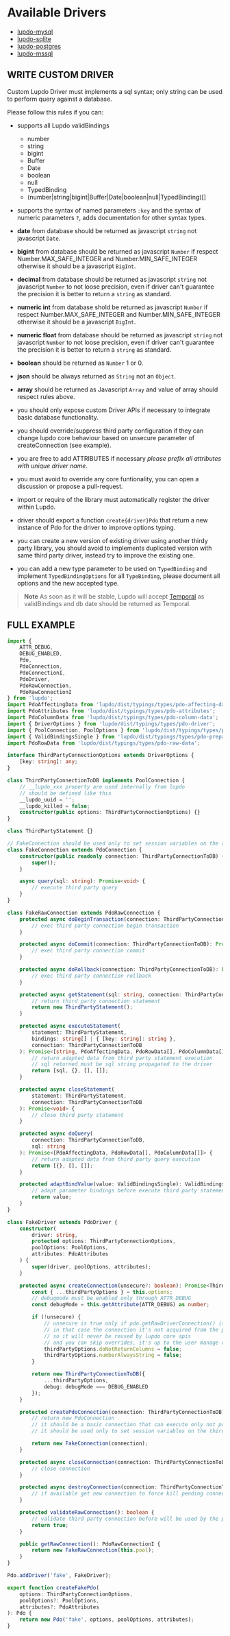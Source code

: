 # Available Drivers

-   [lupdo-mysql](https://www.npmjs.com/package/lupdo-mysql)
-   [lupdo-sqlite](https://www.npmjs.com/package/lupdo-sqlite)
-   [lupdo-postgres](https://www.npmjs.com/package/lupdo-postgres)
-   [lupdo-mssql](https://www.npmjs.com/package/lupdo-mssql)

## WRITE CUSTOM DRIVER

Custom Lupdo Driver must implements a sql syntax; only string can be used to perform query against a database.

Please follow this rules if you can:

-   supports all Lupdo validBindings

    -   number
    -   string
    -   bigint
    -   Buffer
    -   Date
    -   boolean
    -   null
    -   TypedBinding
    -   (number|string|bigint|Buffer|Date|boolean|null|TypedBinding)[]

-   supports the syntax of named parameters `:key` and the syntax of numeric parameters `?`, adds documentation for other syntax types.

-   **date** from database should be returned as javascript `string` not javascript `Date`.
-   **bigint** from database should be returned as javascript `Number` if respect Number.MAX_SAFE_INTEGER and Number.MIN_SAFE_INTEGER otherwise it should be a javascript `BigInt`.
-   **decimal** from database should be returned as javascript `string` not javascript `Number` to not loose precision, even if driver can't guarantee the precision it is better to return a `string` as standard.
-   **numeric int** from database shold be returned as javascript `Number` if respect Number.MAX_SAFE_INTEGER and Number.MIN_SAFE_INTEGER otherwise it should be a javascript `BigInt`.
-   **numeric float** from database should be returned as javascript `string` not javascript `Number` to not loose precision, even if driver can't guarantee the precision it is better to return a `string` as standard.
-   **boolean** should be returned as `Number` 1 or 0.
-   **json** should be always returned as `String` not an `Object`.
-   **array** should be returned as Javascript `Array` and value of array should respect rules above.

-   you should only expose custom Driver APIs if necessary to integrate basic database functionality.
-   you should override/suppress third party configuration if they can change lupdo core behaviour based on unsecure parameter of createConnection (see example).
-   you are free to add ATTRIBUTES if necessary _please prefix all attributes with unique driver name_.
-   you must avoid to override any core funtionality, you can open a discussion or propose a pull-request.
-   import or require of the library must automatically register the driver within Lupdo.
-   driver should export a function `create{driver}Pdo` that return a new instance of Pdo for the driver to improve options typing.
-   you can create a new version of existing driver using another thirdy party library, you should avoid to implements duplicated version with same third party driver, instead try to improve the existing one.
-   you can add a new type parameter to be used on `TypedBinding` and implement `TypedBindingOptions` for all `TypeBinding`, please document all options and the new accepted type.

> **Note**
> As soon as it will be stable, Lupdo will accept [Temporal](https://tc39.es/proposal-temporal/docs/) as validBindings and db date should be returned as Temporal.

## FULL EXAMPLE

```ts
import {
    ATTR_DEBUG,
    DEBUG_ENABLED,
    Pdo,
    PdoConnection,
    PdoConnectionI,
    PdoDriver,
    PdoRawConnection,
    PdoRawConnectionI
} from 'lupdo';
import PdoAffectingData from 'lupdo/dist/typings/types/pdo-affecting-data';
import PdoAttributes from 'lupdo/dist/typings/types/pdo-attributes';
import PdoColumnData from 'lupdo/dist/typings/types/pdo-column-data';
import { DriverOptions } from 'lupdo/dist/typings/types/pdo-driver';
import { PoolConnection, PoolOptions } from 'lupdo/dist/typings/types/pdo-pool';
import { ValidBindingsSingle } from 'lupdo/dist/typings/types/pdo-prepared-statement';
import PdoRowData from 'lupdo/dist/typings/types/pdo-raw-data';

interface ThirdPartyConnectionOptions extends DriverOptions {
    [key: string]: any;
}

class ThirdPartyConnectionToDB implements PoolConnection {
    // __lupdo_xxx property are used internally from lupdo
    // should be defined like this
    __lupdo_uuid = '';
    __lupdo_killed = false;
    constructor(public options: ThirdPartyConnectionOptions) {}
}

class ThirdPartyStatement {}

// FakeConnection should be used only to set session variables on the connection before it gets used.
class FakeConnection extends PdoConnection {
    constructor(public readonly connection: ThirdPartyConnectionToDB) {
        super();
    }

    async query(sql: string): Promise<void> {
        // execute third party query
    }
}

class FakeRawConnection extends PdoRawConnection {
    protected async doBeginTransaction(connection: ThirdPartyConnectionToDB): Promise<void> {
        // exec third party connection begin transaction
    }

    protected async doCommit(connection: ThirdPartyConnectionToDB): Promise<void> {
        // exec third party connection commit
    }

    protected async doRollback(connection: ThirdPartyConnectionToDB): Promise<void> {
        // exec third party connection rollback
    }

    protected async getStatement(sql: string, connection: ThirdPartyConnectionToDB): Promise<ThirdPartyStatement> {
        // return third party connection statement
        return new ThirdPartyStatement();
    }

    protected async executeStatement(
        statement: ThirdPartyStatement,
        bindings: string[] | { [key: string]: string },
        connection: ThirdPartyConnectionToDB
    ): Promise<[string, PdoAffectingData, PdoRowData[], PdoColumnData[]]> {
        // return adapted data from third party statement execution
        // sql returned must be sql string propagated to the driver
        return [sql, {}, [], []];
    }

    protected async closeStatement(
        statement: ThirdPartyStatement,
        connection: ThirdPartyConnectionToDB
    ): Promise<void> {
        // close third party statement
    }

    protected async doQuery(
        connection: ThirdPartyConnectionToDB,
        sql: string
    ): Promise<[PdoAffectingData, PdoRowData[], PdoColumnData[]]> {
        // return adapted data from third party query execution
        return [{}, [], []];
    }

    protected adaptBindValue(value: ValidBindingsSingle): ValidBindingsSingle {
        // adapt parameter bindings before execute third party statement
        return value;
    }
}

class FakeDriver extends PdoDriver {
    constructor(
        driver: string,
        protected options: ThirdPartyConnectionOptions,
        poolOptions: PoolOptions,
        attributes: PdoAttributes
    ) {
        super(driver, poolOptions, attributes);
    }

    protected async createConnection(unsecure?: boolean): Promise<ThirdPartyConnectionToDB> {
        const { ...thirdPartyOptions } = this.options;
        // debugmode must be enabled only through ATTR_DEBUG
        const debugMode = this.getAttribute(ATTR_DEBUG) as number;

        if (!unsecure) {
            // unsecure is true only if pdo.getRawDriverConnection() is called
            // in that case the connection it's not acquired from the pool
            // so it will never be reused by lupdo core apis
            // and you can skip overrides, it's up to the user manage connection
            thirdPartyOptions.doNotReturnColumns = false;
            thirdPartyOptions.numberAlwaysString = false;
        }

        return new ThirdPartyConnectionToDB({
            ...thirdPartyOptions,
            debug: debugMode === DEBUG_ENABLED
        });
    }

    protected createPdoConnection(connection: ThirdPartyConnectionToDB): PdoConnectionI {
        // return new PdoConnection
        // it should be a basic connection that can execute only not prepared sql
        // it should be used only to set session variables on the third party connection before it gets used.

        return new FakeConnection(connection);
    }

    protected async closeConnection(connection: ThirdPartyConnectionToDB): Promise<void> {
        // close connection
    }

    protected async destroyConnection(connection: ThirdPartyConnectionToDB): Promise<void> {
        // if available get new connection to force kill pending connection
    }

    protected validateRawConnection(): boolean {
        // validate third party connection before will be used by the pool
        return true;
    }

    public getRawConnection(): PdoRawConnectionI {
        return new FakeRawConnection(this.pool);
    }
}

Pdo.addDriver('fake', FakeDriver);

export function createFakePdo(
    options: ThirdPartyConnectionOptions,
    poolOptions?: PoolOptions,
    attributes?: PdoAttributes
): Pdo {
    return new Pdo('fake', options, poolOptions, attributes);
}
```
